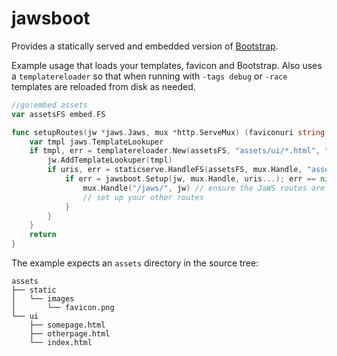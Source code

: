 # jawsboot

Provides a statically served and embedded version of [Bootstrap](https://getbootstrap.com/).

Example usage that loads your templates, favicon and Bootstrap. Also uses a `templatereloader`
so that when running with `-tags debug` or `-race` templates are reloaded from disk as needed.

```go
//go:embed assets
var assetsFS embed.FS

func setupRoutes(jw *jaws.Jaws, mux *http.ServeMux) (faviconuri string, err error) {
	var tmpl jaws.TemplateLookuper
	if tmpl, err = templatereloader.New(assetsFS, "assets/ui/*.html", ""); err == nil {
		jw.AddTemplateLookuper(tmpl)
		if uris, err = staticserve.HandleFS(assetsFS, mux.Handle, "assets", "static/images/favicon.png"); err == nil {
			if err = jawsboot.Setup(jw, mux.Handle, uris...); err == nil {
				mux.Handle("/jaws/", jw) // ensure the JaWS routes are handled
				// set up your other routes
			}
		}
	}
	return
}
```

The example expects an `assets` directory in the source tree:

```
assets
├── static
│   └── images
│       └── favicon.png
└── ui
    ├── somepage.html
    ├── otherpage.html
    └── index.html
```

